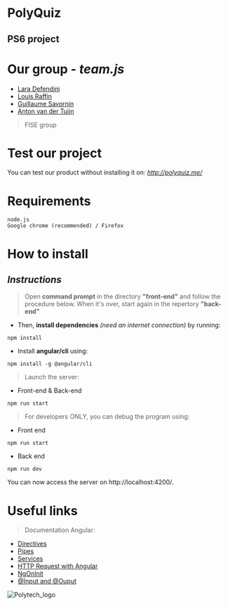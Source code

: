 # PolyQuiz
## PS6 project

# Our group - *team.js*
- [Lara Defendini](https://github.com/Laradefendini)
- [Louis Raffin](https://github.com/LouisR2)
- [Guillaume Savornin](https://github.com/GuillaumeSavornin)
- [Anton van der Tuijn](https://github.com/Anton-vanderTuijn)
> FISE group

# Test our project
You can test our product without installing it on: _http://polyquiz.me/_

# Requirements
```
node.js
Google chrome (recommended) / Firefox 
```

# How to install
## _Instructions_
> Open **command prompt** in the directory **"front-end"** and follow the procedure below. When it's over, start again in the repertory **"back-end"**
- Then, **install dependencies** _(need an internet connection)_ by running:
```
npm install
```
- Install **angular/cli** using:
```
npm install -g @angular/cli
```
> Launch the server:
- Front-end & Back-end
```
npm run start
```

>For developers ONLY, you can debug the program using:
- Front end
```
npm run start
```
- Back end
```
npm run dev
```

You can now access the server on http://localhost:4200/.

# Useful links
> Documentation Angular: 
- [Directives](https://angular.io/docs/ts/latest/guide/attribute-directives.html)
- [Pipes](https://angular.io/docs/ts/latest/guide/pipes.html)
- [Services](https://angular.io/docs/ts/latest/tutorial/toh-pt4.html)
- [HTTP Request with Angular](https://angular.io/docs/ts/latest/guide/server-communication.html)
- [NgOnInit](https://angular.io/docs/ts/latest/tutorial/toh-pt4.html#the-ngoninit-lifecycle-hook)
- [@Input and @Ouput](https://angular.io/docs/ts/latest/cookbook/component-communication.html)

![Polytech_logo](http://unice.fr/polytechnice/fr/contenus-riches/images/logos/logo-uns-pns)
